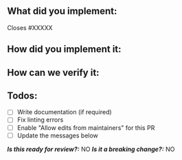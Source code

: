 <!--
1. Please check out and follow our Contributing Guidelines: https://github.com/getndazn/kopytko-unit-testing-framework/blob/master/CONTRIBUTING.md
2. Do not remove any section of the template. If something is not applicable leave it empty but leave it in the PR
3. Please follow the template, otherwise we'll have to ask you to update it and it will take longer until your PR is merged
-->

## What did you implement:

Closes #XXXXX

<!--
Briefly describe the feature if no issue exists for this PR
-->

## How did you implement it:

<!--
If this is a nontrivial change please briefly describe your implementation so its easy for us to understand and review your code.
-->

## How can we verify it:

<!--
Add any applicable config, projects, screenshots or other resources
to make it easy for us to verify this works. The easier you make it for us
to review a PR, the faster we can review and merge it.

Examples:
* Screenshots - Showing the difference between your output and the master
* .kopytkorc config file of an example app
* Other - Anything else that comes to mind to help us evaluate
-->

## Todos:

- [ ] Write documentation (if required)
- [ ] Fix linting errors
- [ ] Enable "Allow edits from maintainers" for this PR
- [ ] Update the messages below

***Is this ready for review?:*** NO
***Is it a breaking change?:*** NO
